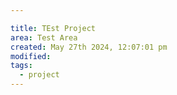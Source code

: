 ```yaml
---

title: TEst Project
area: Test Area
created: May 27th 2024, 12:07:01 pm
modified: 
tags:
  - project
---
```

